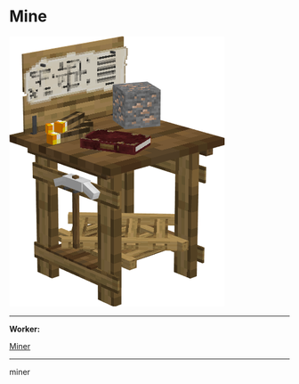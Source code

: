 # Mine

<div class="infobox box text-center">
    <img src="../../assets/images/buildings/mine.png" alt="Mine" />
    <hr />
    <div class="row section-text text-left">
        <div class="col">
        <p><strong>Worker:</strong></p>
        </div>
        <div class="col">
        <p><a href="../workers/miner">Miner</a></p>
        </div>
    </div>
    <hr />
    <recipe>miner</recipe>
</div>